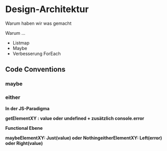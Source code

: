 # Design-Architektur

Warum haben wir was gemacht

Warum ...

* Listmap
* Maybe
* Verbesserung ForEach

## **Code Conventions**

### **maybe**

### **either** 

**In der JS-Paradigma**

**getElementXY : value oder undefined + zusätzlich console.error**     


**Functional Ebene**

**maybeElementXY: Just\(value\) oder NothingeitherElementXY:   Left\(error\) oder Right\(value\)**





